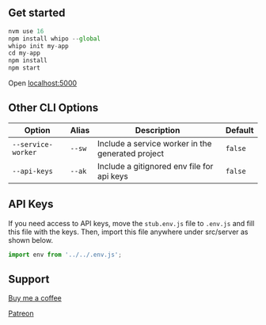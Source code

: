 ## Get started

```js
nvm use 16
npm install whipo --global
whipo init my-app
cd my-app
npm install
npm start
```

Open [localhost:5000](http://localhost:5000/)

## Other CLI Options

| Option             | Alias  | Description | Default |
| ------------------ | ------ | ----------- | ------- |
| `--service-worker` | `--sw` | Include a service worker in the generated project | `false` |
| `--api-keys`       | `--ak` | Include a gitignored env file for api keys        | `false` |

## API Keys

If you need access to API keys, move the `stub.env.js` file to `.env.js` and fill this file with the keys.
Then, import this file anywhere under src/server as shown below.

```js
import env from '../../.env.js';
```

## Support

[Buy me a coffee](https://www.buymeacoffee.com/alexlockhart)

[Patreon](https://www.patreon.com/alexlockhart)

